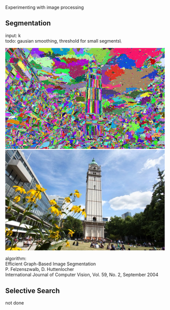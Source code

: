 Experimenting with image processing

## Segmentation
input: k\
todo: gausian smoothing, threshold for small segments\

![alt text](https://github.com/NaraS91/Image-Processing/blob/main/queens_tower_segmented.png?raw=true)
![alt text](https://github.com/NaraS91/Image-Processing/blob/main/queens_tower.jpg?raw=true)

algorithm:\
Efficient Graph-Based Image Segmentation\
P. Felzenszwalb, D. Huttenlocher\
International Journal of Computer Vision, Vol. 59, No. 2, September 2004

## Selective Search
not done
